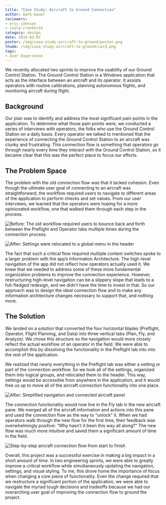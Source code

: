 ```yaml
---
title: "Case Study: Aircraft to Ground Connection"
author: mark-bauer
reviewers:
- eric-johnson
- caity-cronkhite
category: design
date: 2015-02-07
poster: /img/case-study-aircraft-to-ground/poster.png
thumb: /img/case-study-aircraft-to-ground/card.png
tags:
- User Experience
---
```


We recently allocated two sprints to improve the usability of our Ground Control Station. The Ground Control Station is a Windows application that acts as the interface between an aircraft and its operator. It assists operators with routine calibrations, planning autonomous flights, and monitoring aircraft during flight.

Background
----------
Our plan was to identify and address the most significant pain points in the application. To determine what those pain points were, we conducted a series of interviews with operators, the folks who use the Ground Control Station on a daily basis. Every operator we talked to mentioned that the experience of connecting the Ground Control Station to an aircraft was clunky and frustrating. This connection flow is something that operators go through nearly every time they interact with the Ground Control Station, so it became clear that this was the perfect place to focus our efforts.

The Problem Space
-----------------
The problem with the old connection flow was that it lacked cohesion. Even though the ultimate user goal of connecting to an aircraft was straightforward, the workflow required users to navigate to different areas of the application to perform checks and set values. From our user interviews, we learned that the operators were hoping for a more opinionated workflow, one that walked them through each step in the process.

![Before: The old workflow required users to bounce back and forth between the Preflight and Operator tabs multiple times during the connection process.](/img/case-study-aircraft-to-ground/preflight.png)

![After: Settings were relocated to a global menu in the header](/img/case-study-aircraft-to-ground/operator.png)

The fact that such a critical flow required multiple context switches spoke to a larger problem with the app’s Information Architecture. The high-level navigation of the app did not reflect how operators actually used it. We knew that we needed to address some of these more fundamental organization problems to improve the connection experience. However, restructuring high-level navigation can be a slippery slope that leads to a full-fledged redesign, and we didn’t have the time to invest in that. So our approach was to design the ideal connection flow and to make any information architecture changes necessary to support that, and nothing more.

The Solution
------------
We landed on a solution that converted the four horizontal blades (Preflight, Operator, Flight Planning, and Data) into three vertical tabs (Plan, Fly, and Analyze). We chose this structure so the navigation would more closely reflect the actual workflow of an operator in the field. We were able to accomplish this by dissolving the functionality in the Preflight tab into into the rest of the application.

We realized that nearly everything in the Preflight tab was either a setting or part of the connection workflow. So we took all of the settings, organized them into logical groups, and relocated them to the header. This way, settings would be accessible from anywhere in the application, and it would free us up to move all of the aircraft connection functionality into one place.

![After: Simplified navigation and connected aircraft panel](/img/case-study-aircraft-to-ground/connect_new.png)

The connection functionality would now live in the Fly tab in the new aircraft pane. We merged all of the aircraft information and actions into this pane and used the connection flow as the way to “unlock” it. When we had operators walk through the new flow for the first time, their feedback was overwhelmingly positive: “Why hasn’t it been this way all along?” The new flow was much more intuitive and saved them a significant amount of time in the field.

![Step-by-step aircraft connection flow from start to finish](/img/case-study-aircraft-to-ground/connect_details.png)

Overall, this project was a successful exercise in making a big impact in a short amount of time. In two engineering sprints, we were able to greatly improve a critical workflow while simultaneously updating the navigation, settings, and visual styling. To me, this drove home the importance of focus when changing a core piece of functionality. Even the change required that we restructure a significant portion of the application, we were able to navigate the myriad tough decisions and tradeoffs because we had our overarching user goal of improving the connection flow to ground the project.
